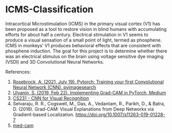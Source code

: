# ICMS-Classification
Intracortical Microstimulation (ICMS) in the primary visual cortex (V1) has been proposed as a tool to restore vision in blind humans with accumulating efforts for about half a century. Electrical stimulation in V1 seems to produce a visual sensation of a small point of light, termed as phosphene. ICMS in monkeys’ V1 produces behavioral effects that are consistent with phosphene induction.
The goal for this project is to determine whether there was an electrical stimulus on the brain using voltage sensitive dye imaging (VSDI) and 3D Convolutional Neural Networks.

References:
1. [Rosebrock, A. (2021, July 19). Pytorch: Training your first Convolutional Neural Network (CNN), pyimagesearch][1]
2. [Ulyanin, S. (2019, Feb 22). Implementing Grad-CAM in PyTorch, Medium][2] 
3. [CS231 - CNN for Visual Recognition][3]  
4. Selvaraju, R. R., Cogswell, M., Das, A., Vedantam, R., Parikh, D., & Batra, D. (2016). Grad-CAM: Visual Explanations from Deep Networks via Gradient-based Localization. https://doi.org/10.1007/s11263-019-01228-7
5. [med-cam][4]

[1]:https://pyimagesearch.com/2021/07/19/pytorch-training-your-first-convolutional-neural-network-cnn/
[2]:https://medium.com/@stepanulyanin/implementing-grad-cam-in-pytorch-ea0937c31e82
[3]:https://cs231n.github.io/neural-networks-3/#sanitycheck
[4]:https://pypi.org/project/medcam/
